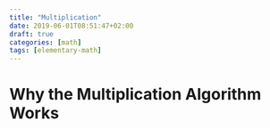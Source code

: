 ```yaml
---
title: "Multiplication"
date: 2019-06-01T08:51:47+02:00
draft: true
categories: [math]
tags: [elementary-math]
---
```


<!-- 

Overview:
Intro
Show multiplication example
What we need to know:
  - Some definitions and laws that build upon each other
  - Addition definition:
      - Counting principle
      - First law: commutative
      - *** + ** = ** + *** => a + b = b + a
  - Multiplication definition
      - Based on addition, and thereby counting
      - a groups of b
      - ***  
        *** = 3 groups of 2, or 2 groups of 3. Commutative law again!
  - Distributive law
      - Multiplication can be done in parts, and then combined
        *****   =   *** + **
        *****   =   *** + **
        2 x (3 + 2) = 2 x 3 + 2 x 2
      - This is the distributive law, and the second last piece of the puzzle!
      - Works for any split:
        ****** = ***** + * = **** + ** = *** + ***
        ****** = ***** + * = **** + ** = *** + ***
      - and from the commutative law, we know that **** + ** = ** + ****
  - Positional number system
      - Last piece: understanding our number system.
      - Roman numerals: 
          - XXV, all X's = 10, All V's = 5.
          - Subtraction rule: write IV instead of IIII. 
            - Still, each letter always represents the same amount.
            - How to write 11 thousand in Roman? MMMMMMMMMMM. Not very efficient.
          - Positional number system: 33, these 3's are not equal!
          - Means: 3 x 10 ^ 1 + 3 x 10 ^ 0. (for any number x, x^0 = 1)
  - Putting it all together:
      - 12 * 3 = ************  = ** + **********
                 ************  = ** + **********
                 ************  = ** + **********
      - We can split this! 3 x (2 + 10) = 3 x 2 + 3 x 10
 -->

# Why the Multiplication Algorithm Works